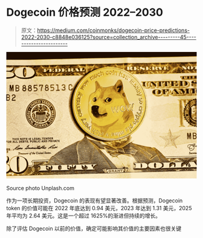 # Dogecoin 价格预测 2022–2030

> 原文：<https://medium.com/coinmonks/dogecoin-price-predictions-2022-2030-c8848e036125?source=collection_archive---------45----------------------->

![](img/7daccc73873bc50d01f13ad4b41da614.png)

Source photo Unplash.com

作为一项长期投资，Dogecoin 的表现有望显著改善。根据预测，Dogecoin token 的价值可能在 2022 年底达到 0.94 美元，2023 年达到 1.31 美元，2025 年平均为 2.64 美元。这是一个超过 1625%的渐进但持续的增长。

除了评估 Dogecoin 以前的价值，确定可能影响其价值的主要因素也很关键